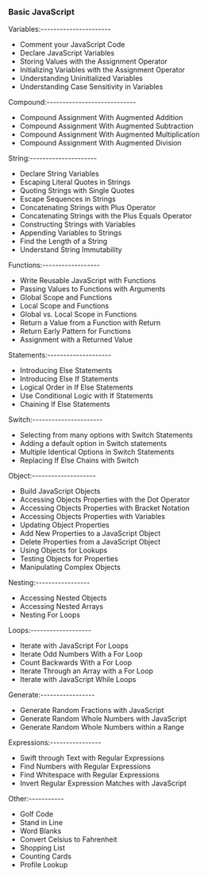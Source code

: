 ### Basic JavaScript

Variables:----------------------
- Comment your JavaScript Code
- Declare JavaScript Variables
- Storing Values with the Assignment Operator
- Initializing Variables with the Assignment Operator
- Understanding Uninitialized Variables
- Understanding Case Sensitivity in Variables

Compound:----------------------------
- Compound Assignment With Augmented Addition
- Compound Assignment With Augmented Subtraction
- Compound Assignment With Augmented Multiplication
- Compound Assignment With Augmented Division

String:---------------------
- Declare String Variables
- Escaping Literal Quotes in Strings
- Quoting Strings with Single Quotes
- Escape Sequences in Strings
- Concatenating Strings with Plus Operator
- Concatenating Strings with the Plus Equals Operator
- Constructing Strings with Variables
- Appending Variables to Strings
- Find the Length of a String
- Understand String Immutability

Functions:------------------
- Write Reusable JavaScript with Functions
- Passing Values to Functions with Arguments
- Global Scope and Functions
- Local Scope and Functions
- Global vs. Local Scope in Functions
- Return a Value from a Function with Return
- Return Early Pattern for Functions
- Assignment with a Returned Value

Statements:--------------------
- Introducing Else Statements
- Introducing Else If Statements
- Logical Order in If Else Statements
- Use Conditional Logic with If Statements
- Chaining If Else Statements

Switch:----------------------
- Selecting from many options with Switch Statements
- Adding a default option in Switch statements
- Multiple Identical Options in Switch Statements
- Replacing If Else Chains with Switch

Object:--------------------
- Build JavaScript Objects
- Accessing Objects Properties with the Dot Operator
- Accessing Objects Properties with Bracket Notation
- Accessing Objects Properties with Variables
- Updating Object Properties
- Add New Properties to a JavaScript Object
- Delete Properties from a JavaScript Object
- Using Objects for Lookups
- Testing Objects for Properties
- Manipulating Complex Objects

Nesting:-----------------
- Accessing Nested Objects
- Accessing Nested Arrays
- Nesting For Loops

Loops:-------------------
- Iterate with JavaScript For Loops
- Iterate Odd Numbers With a For Loop
- Count Backwards With a For Loop
- Iterate Through an Array with a For Loop
- Iterate with JavaScript While Loops

Generate:-----------------
- Generate Random Fractions with JavaScript
- Generate Random Whole Numbers with JavaScript
- Generate Random Whole Numbers within a Range

Expressions:----------------
- Swift through Text with Regular Expressions
- Find Numbers with Regular Expressions
- Find Whitespace with Regular Expressions
- Invert Regular Expression Matches with JavaScript

Other:-----------
- Golf Code
- Stand in Line
- Word Blanks
- Convert Celsius to Fahrenheit
- Shopping List
- Counting Cards
- Profile Lookup
